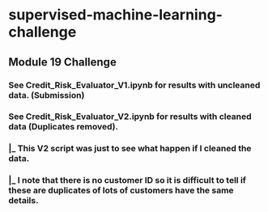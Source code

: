 # supervised-machine-learning-challenge
## Module 19 Challenge
### See Credit_Risk_Evaluator_V1.ipynb for results with uncleaned data. (Submission)
### See Credit_Risk_Evaluator_V2.ipynb for results with cleaned data (Duplicates removed).
###   |_ This V2 script was just to see what happen if I cleaned the data. 
###   |_ I note that there is no customer ID so it is difficult to tell if these are duplicates of lots of customers have the same details.